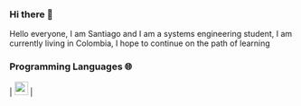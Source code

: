 ### Hi there 👋

<div>
 <p>
Hello everyone, I am Santiago and I am a systems engineering student, I am currently living in Colombia, I hope to continue on the path of learning
  

### Programming Languages 🌐

| [<img src="![image](https://user-images.githubusercontent.com/71909879/122145417-d3093680-ce1a-11eb-95b5-2fd1055413a8.png)" alt="mysql" width="24">](https://www.python.org) |
